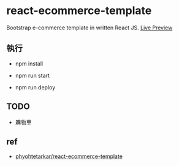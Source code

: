 # react-ecommerce-template
Bootstrap e-commerce template in written React JS. [Live Preview](https://nicehorse06.github.io/react-ecommerce-demo/#/)

## 執行
* npm install
* npm run start

* npm run deploy

## TODO
* 購物車

## ref
* [phyohtetarkar/react-ecommerce-template](https://github.com/phyohtetarkar/react-ecommerce-template)